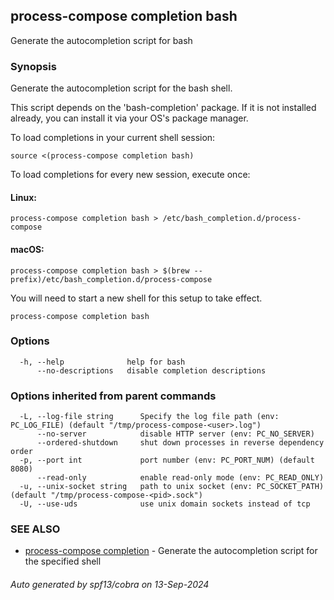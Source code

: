 ## process-compose completion bash

Generate the autocompletion script for bash

### Synopsis

Generate the autocompletion script for the bash shell.

This script depends on the 'bash-completion' package.
If it is not installed already, you can install it via your OS's package manager.

To load completions in your current shell session:

	source <(process-compose completion bash)

To load completions for every new session, execute once:

#### Linux:

	process-compose completion bash > /etc/bash_completion.d/process-compose

#### macOS:

	process-compose completion bash > $(brew --prefix)/etc/bash_completion.d/process-compose

You will need to start a new shell for this setup to take effect.


```
process-compose completion bash
```

### Options

```
  -h, --help              help for bash
      --no-descriptions   disable completion descriptions
```

### Options inherited from parent commands

```
  -L, --log-file string      Specify the log file path (env: PC_LOG_FILE) (default "/tmp/process-compose-<user>.log")
      --no-server            disable HTTP server (env: PC_NO_SERVER)
      --ordered-shutdown     shut down processes in reverse dependency order
  -p, --port int             port number (env: PC_PORT_NUM) (default 8080)
      --read-only            enable read-only mode (env: PC_READ_ONLY)
  -u, --unix-socket string   path to unix socket (env: PC_SOCKET_PATH) (default "/tmp/process-compose-<pid>.sock")
  -U, --use-uds              use unix domain sockets instead of tcp
```

### SEE ALSO

* [process-compose completion](process-compose_completion.md)	 - Generate the autocompletion script for the specified shell

###### Auto generated by spf13/cobra on 13-Sep-2024
